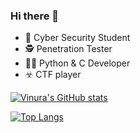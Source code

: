### Hi there 👋

<!--
**VinuraY/VinuraY** is a ✨ _special_ ✨ repository because its `README.md` (this file) appears on your GitHub profile.

Here are some ideas to get you started: -->

- 🎩 Cyber Security Student
- 🕵️ Penetration Tester
- 👨‍💻 Python & C Developer
- ☣️ CTF player

[![Vinura's GitHub stats](https://github-readme-stats.vercel.app/api?username=VinuraY&theme=algolia)](https://github.com/VinuraY)

[![Top Langs](https://github-readme-stats.vercel.app/api/top-langs/?username=VinuraY&layout=compact&theme=blueberry)](https://github.com/VinuraY)

